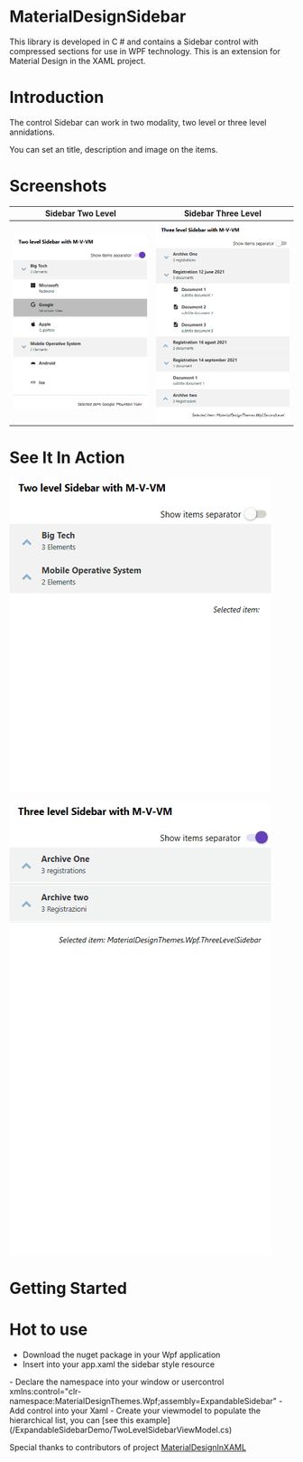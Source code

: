 # MaterialDesignSidebar
This library is developed in C # and contains a Sidebar control with compressed sections for use in WPF technology. This is an extension for Material Design in the XAML project.

# Introduction
The control Sidebar can work in two modality, two level or three level annidations.

You can set an title, description and image on the items.


# Screenshots

Sidebar Two Level            |  Sidebar Three Level
:-------------------------:|:-------------------------:
![Sidebar Two Level](/Documentation/ExampleSidebarTwoLevel.png) | ![Sidebar Three Level](/Documentation/ExampleSidebarThreeLevel.png)

# See It In Action
![Sidebar Two Level](/Documentation/SidebarTwoLevel.gif)

![Sidebar Three Level](/Documentation/SidebarThreeLevel.gif)

#  Getting Started

# Hot to use
- Download the nuget package in your Wpf application
- Insert into your app.xaml the sidebar style resource
<ResourceDictionary Source="pack://application:,,,/ExpandableSidebar;component/Themes/SideBar.xaml" />
- Declare the namespace into your window or usercontrol
xmlns:control="clr-namespace:MaterialDesignThemes.Wpf;assembly=ExpandableSidebar"
- Add control into your Xaml
                <control:Sidebar DataContext="{Binding ThreeLevelSidebar}" ItemsSource="{Binding Items}"
                                 ShowItemSeparator="False"
                                 SelectedItem="{Binding SelectedItem}" />
- Create your viewmodel to populate the hierarchical list, you can [see this example](/ExpandableSidebarDemo/TwoLevelSidebarViewModel.cs)





Special thanks to contributors of project [MaterialDesignInXAML](https://github.com/MaterialDesignInXAML/MaterialDesignInXamlToolkit)
